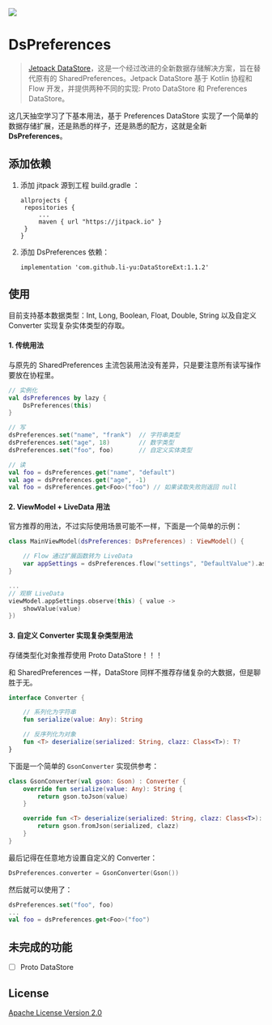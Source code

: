 [![](https://jitpack.io/v/li-yu/Datastoreext.svg)](https://jitpack.io/#li-yu/Datastoreext)

# DsPreferences

> [Jetpack DataStore](https://mp.weixin.qq.com/s/26Uxotf3-oceKUbrujqX3w)，这是一个经过改进的全新数据存储解决方案，旨在替代原有的 SharedPreferences。Jetpack DataStore 基于 Kotlin 协程和 Flow 开发，并提供两种不同的实现: Proto DataStore 和 Preferences DataStore。

这几天抽空学习了下基本用法，基于 Preferences DataStore 实现了一个简单的数据存储扩展，还是熟悉的样子，还是熟悉的配方，这就是全新 **DsPreferences**。

## 添加依赖

1. 添加 jitpack 源到工程 build.gradle ：

   ```
   allprojects {
    repositories {
        ...
        maven { url "https://jitpack.io" }
    }
   }
   ```

2. 添加 DsPreferences 依赖：

   ```
   implementation 'com.github.li-yu:DataStoreExt:1.1.2'
   ```

## 使用

目前支持基本数据类型：Int, Long, Boolean, Float, Double, String 以及自定义 Converter 实现复杂实体类型的存取。

#### 1. 传统用法

与原先的 SharedPreferences 主流包装用法没有差异，只是要注意所有读写操作要放在协程里。

```kotlin
// 实例化
val dsPreferences by lazy {
    DsPreferences(this)
}

// 写
dsPreferences.set("name", "frank")  // 字符串类型
dsPreferences.set("age", 18)        // 数字类型     
dsPreferences.set("foo", foo)       // 自定义实体类型

// 读
val foo = dsPreferences.get("name", "default")
val age = dsPreferences.get("age", -1)
val foo = dsPreferences.get<Foo>("foo") // 如果读取失败则返回 null
```

#### 2. ViewModel + LiveData 用法

官方推荐的用法，不过实际使用场景可能不一样，下面是一个简单的示例：

```kotlin
class MainViewModel(dsPreferences: DsPreferences) : ViewModel() {

    // Flow 通过扩展函数转为 LiveData
    var appSettings = dsPreferences.flow("settings", "DefaultValue").asLiveData()
}

...
// 观察 LiveData 
viewModel.appSettings.observe(this) { value ->
    showValue(value)
})
```

#### 3. 自定义 Converter 实现复杂类型用法

存储类型化对象推荐使用 Proto DataStore！！！

和 SharedPreferences 一样，DataStore 同样不推荐存储复杂的大数据，但是聊胜于无。

```kotlin
interface Converter {

    // 系列化为字符串
    fun serialize(value: Any): String

    // 反序列化为对象
    fun <T> deserialize(serialized: String, clazz: Class<T>): T?
}
```

下面是一个简单的 `GsonConverter` 实现供参考：

```kotlin
class GsonConverter(val gson: Gson) : Converter {
    override fun serialize(value: Any): String {
        return gson.toJson(value)
    }

    override fun <T> deserialize(serialized: String, clazz: Class<T>): T? {
        return gson.fromJson(serialized, clazz)
    }
}
```

最后记得在任意地方设置自定义的 Converter：

```kotlin
DsPreferences.converter = GsonConverter(Gson())
```

然后就可以使用了：

```kotlin
dsPreferences.set("foo", foo)
...
val foo = dsPreferences.get<Foo>("foo")
```

## 未完成的功能

- [ ] Proto DataStore

## License

[Apache License Version 2.0](https://github.com/li-yu/DataStoreExt/blob/master/LICENSE)
